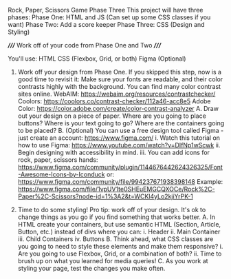 Rock, Paper, Scissors Game
Phase Three
This project will have three phases:
    Phase One: HTML and JS (Can set up some CSS classes if you want)
    Phase Two: Add a score keeper
    Phase Three: CSS (Design and Styling)

***///*** Work off of your code from Phase One and Two ***///***

You'll use:
HTML
CSS (Flexbox, Grid, or both)
Figma (Optional)

1. Work off your design from Phase One. If you skipped this step, now is a good time to revisit it:
     Make sure your fonts are readable, and their color contrasts highly with the background. You can find many color contrast sites online.
		WebAIM: https://webaim.org/resources/contrastchecker/
		Coolors: https://coolors.co/contrast-checker/112a46-acc8e5
		Adobe Color: https://color.adobe.com/create/color-contrast-analyzer
	A. Draw out your design on a piece of paper. Where are you going to place buttons? Where is your text going to go? Where are the containers going to be placed?
	B. (Optional) You can use a free design tool called Figma - just create an account: https://www.figma.com/
        i. Watch this tutorial on how to use Figma: https://www.youtube.com/watch?v=DIfNp1wScwk
        ii. Begin designing with accessibility in mind.
        iii. You can add icons for rock, paper, scissors hands: https://www.figma.com/community/plugin/1144676442624326325/Font-Awesome-Icons-by-Iconduck
            or: https://www.figma.com/community/file/994237671938398148
            Example: https://www.figma.com/file/1vpUV1te0SHEuEMGCQXOCe/Rock%2C-Paper%2C-Scissors?node-id=1%3A2&t=WCKl4yLo2kjiYrPK-1
            
2. Time to do some styling! Pro tip: work off of your design. It's ok to change things as you go if you find something that works better.
    A. In HTML create your containers, but use semantic HTML (Section, Article, Button, etc.) instead of divs where you can:
        i. Header
        ii. Main Container
        iii. Child Containers
        iv. Buttons
    B. Think ahead, what CSS classes are you going to need to style these elements and make them responsive?
        i. Are you going to use Flexbox, Grid, or a combination of both?
        ii. Time to brush up on what you learned for media queries!
    C. As you work at styling your page, test the changes you make often.
